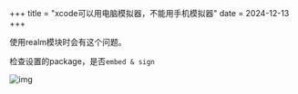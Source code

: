 +++
title = "xcode可以用电脑模拟器，不能用手机模拟器"
date = 2024-12-13
+++

使用realm模块时会有这个问题。

检查设置的package，是否`embed & sign`

![img](https://linxz-aliyun.oss-cn-shenzhen.aliyuncs.com/images/202412131447825.png)
